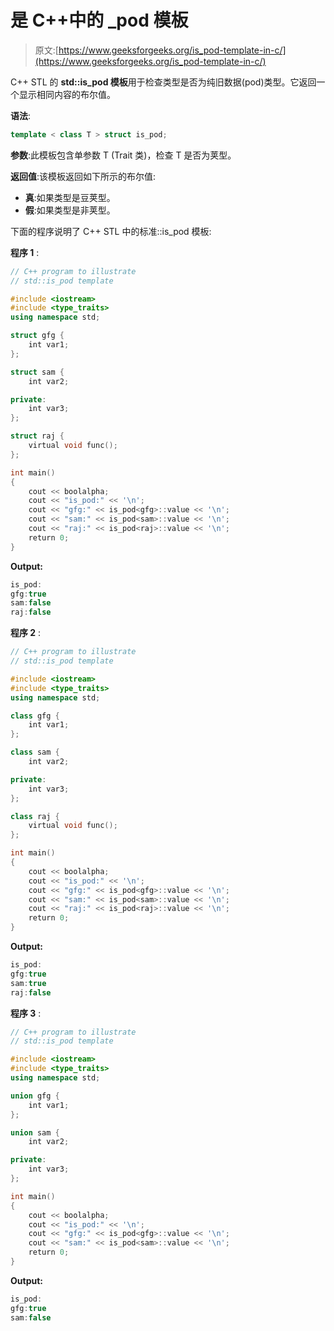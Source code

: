 # 是 C++中的 _pod 模板

> 原文:[https://www.geeksforgeeks.org/is_pod-template-in-c/](https://www.geeksforgeeks.org/is_pod-template-in-c/)

C++ STL 的 **std::is_pod 模板**用于检查类型是否为纯旧数据(pod)类型。它返回一个显示相同内容的布尔值。

**语法**:

```cpp
template < class T > struct is_pod;

```

**参数**:此模板包含单参数 T (Trait 类)，检查 T 是否为荚型。

**返回值**:该模板返回如下所示的布尔值:

*   **真**:如果类型是豆荚型。
*   **假**:如果类型是非荚型。

下面的程序说明了 C++ STL 中的标准::is_pod 模板:

**程序 1** :

```cpp
// C++ program to illustrate
// std::is_pod template

#include <iostream>
#include <type_traits>
using namespace std;

struct gfg {
    int var1;
};

struct sam {
    int var2;

private:
    int var3;
};

struct raj {
    virtual void func();
};

int main()
{
    cout << boolalpha;
    cout << "is_pod:" << '\n';
    cout << "gfg:" << is_pod<gfg>::value << '\n';
    cout << "sam:" << is_pod<sam>::value << '\n';
    cout << "raj:" << is_pod<raj>::value << '\n';
    return 0;
}
```

**Output:**

```cpp
is_pod:
gfg:true
sam:false
raj:false

```

**程序 2** :

```cpp
// C++ program to illustrate
// std::is_pod template

#include <iostream>
#include <type_traits>
using namespace std;

class gfg {
    int var1;
};

class sam {
    int var2;

private:
    int var3;
};

class raj {
    virtual void func();
};

int main()
{
    cout << boolalpha;
    cout << "is_pod:" << '\n';
    cout << "gfg:" << is_pod<gfg>::value << '\n';
    cout << "sam:" << is_pod<sam>::value << '\n';
    cout << "raj:" << is_pod<raj>::value << '\n';
    return 0;
}
```

**Output:**

```cpp
is_pod:
gfg:true
sam:true
raj:false

```

**程序 3** :

```cpp
// C++ program to illustrate
// std::is_pod template

#include <iostream>
#include <type_traits>
using namespace std;

union gfg {
    int var1;
};

union sam {
    int var2;

private:
    int var3;
};

int main()
{
    cout << boolalpha;
    cout << "is_pod:" << '\n';
    cout << "gfg:" << is_pod<gfg>::value << '\n';
    cout << "sam:" << is_pod<sam>::value << '\n';
    return 0;
}
```

**Output:**

```cpp
is_pod:
gfg:true
sam:false

```